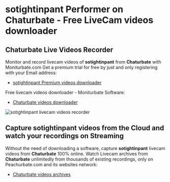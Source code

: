 # sotightinpant Performer on Chaturbate - Free LiveCam videos downloader

## Chaturbate Live Videos Recorder

Monitor and record livecam videos of **sotightinpant** from **Chaturbate** with Moniturbate.com
Get a premium trial for free by just and only registering with your Email address:
* [sotightinpant Premium videos downloader](https://moniturbate.com/request-demo-licence-key.html)

Free livecam videos downloader - Moniturbate Software:
* [Chaturbate videos downloader](https://moniturbate.com/moniturbate-download-software.html)

![sotightinpant livecam videos recorder](https://peachurnet.com/templates/moniturbate-software.png)


## Capture sotightinpant videos from the Cloud and watch your recordings on Streaming

Without the need of downloading a software, capture **sotightinpant** livecam videos from **Chaturbate** 100% online.
Watch Livecam archives from **Chaturbate** unlimitedly from thousands of existing recordings, only on Peachurbate.com and its websites network:
* [Chaturbate videos archives](https://peachurnet.com/)